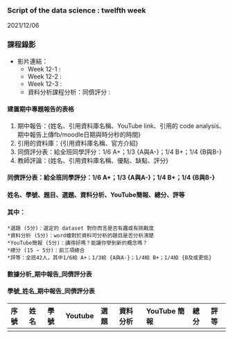 ### Script of the data science : twelfth week 
2021/12/06

### 課程錄影
* 影片連結： 
  * Week 12-1 : 
  * Week 12-2 : 
  * Week 12-3 : 
  * 資料分析課程分析：同儕評分 :
  
#### 建置期中專題報告的表格
1. 期中報告：{姓名、引用資料庫名稱、YouTube link、引用的 code analysis、期中報告上傳fb/moodle日期與時分秒的時間}
2. 引用的資料庫：{引用資料庫名稱、官方介紹}
3. 同儕評分表：給全班同學評分：1/6 A+；1/3 {A與A-}；1/4 B+；1/4 {B與B-}
4. 教師評論：{姓名、引用資料庫名稱、優點、缺點、評分}

#### 同儕評分表：給全班同學評分：1/6 A+；1/3 {A與A-}；1/4 B+；1/4 {B與B-}

#### 姓名、學號、題目、選題、資料分析、YouTube簡報、總分、評等
#### 其中：
	*選題 (5分)：選定的 dataset 對你而言是否有趣或有挑戰度
	*資料分析 (5分)：word檔對於資料可分析的題目是否分析清楚
	*YouTube簡報 (5分)：講得好嗎？能讓你學到新的概念嗎？
	*總分 (15 ~ 5分)：前三項總合
	*評等：全班42人，其中1/6給 A+；1/3給 {A與A-}；1/4給 B+；1/4給 {B及或更低}

#### 數據分析_期中報告_同儕評分表
#### 學號_姓名_期中報告_同儕評分表

|序號 |姓名 |學號 |Youtube |選題 |資料分析 |YouTube 簡報 |總分 |評等 |
|:----|:----|:----|:-------|:----|:--------|:------------|:----|:----|
|     |     |     |        |     |         |             |     |     |
